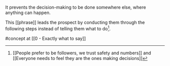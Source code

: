 It prevents the decision-making to be done somewhere else, where anything can happen.

This [[phrase]] leads the prospect by conducting them through the following steps instead of telling them what to do[^1].

[^1]: [[People prefer to be followers, we trust safety and numbers]] and [[Everyone needs to feel they are the ones making decisions]]

#concept at [[0 - Exactly what to say]]